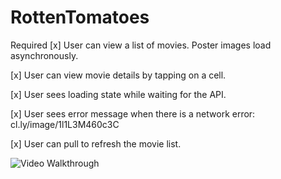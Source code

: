 # RottenTomatoes

Required
[x] User can view a list of movies. Poster images load asynchronously.

[x] User can view movie details by tapping on a cell.

[x] User sees loading state while waiting for the API.

[x] User sees error message when there is a network error: cl.ly/image/1l1L3M460c3C

[x] User can pull to refresh the movie list.

![Video Walkthrough](rottentomatoes.gif)
